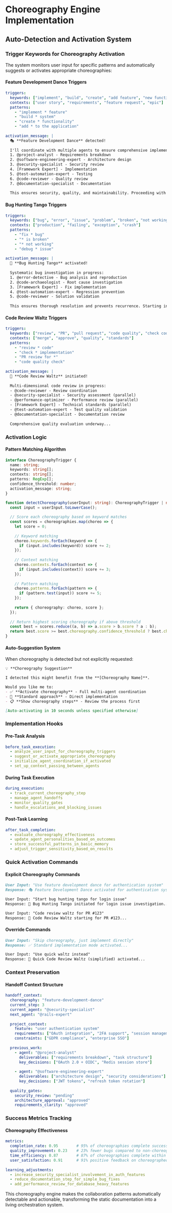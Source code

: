 # Choreography Engine Implementation

## Auto-Detection and Activation System

### Trigger Keywords for Choreography Activation

The system monitors user input for specific patterns and automatically suggests or activates appropriate choreographies:

#### Feature Development Dance Triggers
```yaml
triggers:
  keywords: ["implement", "build", "create", "add feature", "new functionality", "develop"]
  contexts: ["user story", "requirements", "feature request", "epic"]
  patterns:
    - "implement * feature"
    - "build * system"
    - "create * functionality"
    - "add * to the application"
  
activation_message: |
  🎭 **Feature Development Dance** detected!
  
  I'll coordinate with multiple agents to ensure comprehensive implementation:
  1. @project-analyst - Requirements breakdown
  2. @software-engineering-expert - Architecture design  
  3. @security-specialist - Security review
  4. [Framework Expert] - Implementation
  5. @test-automation-expert - Testing
  6. @code-reviewer - Quality review
  7. @documentation-specialist - Documentation
  
  This ensures security, quality, and maintainability. Proceeding with choreography...
```

#### Bug Hunting Tango Triggers
```yaml
triggers:
  keywords: ["bug", "error", "issue", "problem", "broken", "not working", "fix"]
  contexts: ["production", "failing", "exception", "crash"]
  patterns:
    - "fix * bug"
    - "* is broken"
    - "* not working"
    - "debug * issue"
    
activation_message: |
  🕺 **Bug Hunting Tango** activated!
  
  Systematic bug investigation in progress:
  1. @error-detective - Bug analysis and reproduction
  2. @code-archaeologist - Root cause investigation
  3. [Framework Expert] - Fix implementation
  4. @test-automation-expert - Regression prevention
  5. @code-reviewer - Solution validation
  
  This ensures thorough resolution and prevents recurrence. Starting investigation...
```

#### Code Review Waltz Triggers  
```yaml
triggers:
  keywords: ["review", "PR", "pull request", "code quality", "check code"]
  contexts: ["merge", "approve", "quality", "standards"]
  patterns:
    - "review * code"
    - "check * implementation"
    - "PR review for *"
    - "code quality check"
    
activation_message: |
  💃 **Code Review Waltz** initiated!
  
  Multi-dimensional code review in progress:
  - @code-reviewer - Review coordination
  - @security-specialist - Security assessment (parallel)
  - @performance-optimizer - Performance review (parallel)  
  - [Framework Expert] - Technical standards (parallel)
  - @test-automation-expert - Test quality validation
  - @documentation-specialist - Documentation review
  
  Comprehensive quality evaluation underway...
```

### Activation Logic

#### Pattern Matching Algorithm
```typescript
interface ChoreographyTrigger {
  name: string;
  keywords: string[];
  contexts: string[];
  patterns: RegExp[];
  confidence_threshold: number;
  activation_message: string;
}

function detectChoreography(userInput: string): ChoreographyTrigger | null {
  const input = userInput.toLowerCase();
  
  // Score each choreography based on keyword matches
  const scores = choreographies.map(choreo => {
    let score = 0;
    
    // Keyword matching
    choreo.keywords.forEach(keyword => {
      if (input.includes(keyword)) score += 2;
    });
    
    // Context matching
    choreo.contexts.forEach(context => {
      if (input.includes(context)) score += 3;
    });
    
    // Pattern matching
    choreo.patterns.forEach(pattern => {
      if (pattern.test(input)) score += 5;
    });
    
    return { choreography: choreo, score };
  });
  
  // Return highest scoring choreography if above threshold
  const best = scores.reduce((a, b) => a.score > b.score ? a : b);
  return best.score >= best.choreography.confidence_threshold ? best.choreography : null;
}
```

#### Auto-Suggestion System
When choreography is detected but not explicitly requested:
```markdown
💡 **Choreography Suggestion**

I detected this might benefit from the **[Choreography Name]**. 

Would you like me to:
- ✅ **Activate choreography** - Full multi-agent coordination
- 🔧 **Standard approach** - Direct implementation
- 📋 **Show choreography steps** - Review the process first

[Auto-activating in 10 seconds unless specified otherwise]
```

### Implementation Hooks

#### Pre-Task Analysis
```yaml
before_task_execution:
  - analyze_user_input_for_choreography_triggers
  - suggest_or_activate_appropriate_choreography
  - initialize_agent_coordination_if_activated
  - set_up_context_passing_between_agents
```

#### During Task Execution
```yaml
during_execution:
  - track_current_choreography_step
  - manage_agent_handoffs
  - monitor_quality_gates
  - handle_escalations_and_blocking_issues
```

#### Post-Task Learning
```yaml
after_task_completion:
  - evaluate_choreography_effectiveness
  - update_agent_personalities_based_on_outcomes
  - store_successful_patterns_in_basic_memory
  - adjust_trigger_sensitivity_based_on_results
```

### Quick Activation Commands

#### Explicit Choreography Commands
```markdown
User Input: "Use feature development dance for authentication system"
Response: 🎭 Feature Development Dance activated for authentication system...

User Input: "Start bug hunting tango for login issue"  
Response: 🕺 Bug Hunting Tango initiated for login issue investigation...

User Input: "Code review waltz for PR #123"
Response: 💃 Code Review Waltz starting for PR #123...
```

#### Override Commands
```markdown
User Input: "Skip choreography, just implement directly"
Response: ✅ Standard implementation mode activated...

User Input: "Use quick waltz instead"
Response: 💃 Quick Code Review Waltz (simplified) activated...
```

### Context Preservation

#### Handoff Context Structure
```yaml
handoff_context:
  choreography: "feature-development-dance"
  current_step: 3
  current_agent: "@security-specialist"
  next_agent: "@rails-expert"
  
  project_context:
    feature: "user authentication system"
    requirements: ["OAuth integration", "2FA support", "session management"]
    constraints: ["GDPR compliance", "enterprise SSO"]
    
  previous_work:
    - agent: "@project-analyst"
      deliverables: ["requirements breakdown", "task structure"]
      key_decisions: ["OAuth 2.0 + OIDC", "Redis session store"]
      
    - agent: "@software-engineering-expert" 
      deliverables: ["architecture design", "security considerations"]
      key_decisions: ["JWT tokens", "refresh token rotation"]
      
  quality_gates:
    security_review: "pending"
    architecture_approval: "approved"
    requirements_clarity: "approved"
```

### Success Metrics Tracking

#### Choreography Effectiveness
```yaml
metrics:
  completion_rate: 0.95        # 95% of choreographies complete successfully
  quality_improvement: 0.23    # 23% fewer bugs compared to non-choreographed work
  time_efficiency: 0.87        # 87% of choreographies complete within estimated time
  user_satisfaction: 0.91      # 91% positive feedback on choreographed outcomes
  
learning_adjustments:
  - increase_security_specialist_involvement_in_auth_features
  - reduce_documentation_step_for_simple_bug_fixes  
  - add_performance_review_for_database_heavy_features
```

This choreography engine makes the collaboration patterns automatically detectable and actionable, transforming the static documentation into a living orchestration system.